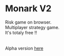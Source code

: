 # Monark V2
Risk game on browser.<br>
Multiplayer strategy game.<br>
It's totaly free !!<br>
<br><br>
Alpha version <a href="http://monark2.hebergratuit.net/web/">here</a>
